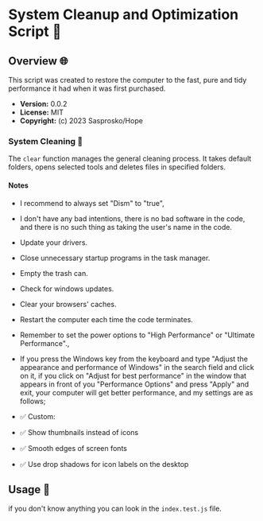 # System Cleanup and Optimization Script 🚀

## Overview 🌐

This script was created to restore the computer to the fast, pure and tidy performance it had when it was first purchased.

- **Version:** 0.0.2
- **License:** MIT
- **Copyright:** (c) 2023 Sasprosko/Hope

### System Cleaning 🚮

The `clear` function manages the general cleaning process. It takes default folders, opens selected tools and deletes files in specified folders.

#### Notes

- I recommend to always set "Dism" to "true",
- I don't have any bad intentions, there is no bad software in the code, and there is no such thing as taking the user's name in the code.
- Update your drivers.
- Close unnecessary startup programs in the task manager.
- Empty the trash can.
- Check for windows updates.
- Clear your browsers' caches.
- Restart the computer each time the code terminates.
- Remember to set the power options to "High Performance" or "Ultimate Performance".,
- If you press the Windows key from the keyboard and type "Adjust the appearance and performance of Windows" in the search field and click on it, if you click on "Adjust for best performance" in the window that appears in front of you "Performance Options" and press "Apply" and exit, your computer will get better performance, and my settings are as follows;

- ✅ Custom:

- ✅ Show thumbnails instead of icons
- ✅ Smooth edges of screen fonts
- ✅ Use drop shadows for icon labels on the desktop

## Usage 🚀

if you don't know anything you can look in the `index.test.js` file.
